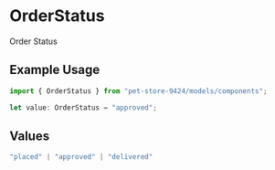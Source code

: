 # OrderStatus

Order Status

## Example Usage

```typescript
import { OrderStatus } from "pet-store-9424/models/components";

let value: OrderStatus = "approved";
```

## Values

```typescript
"placed" | "approved" | "delivered"
```